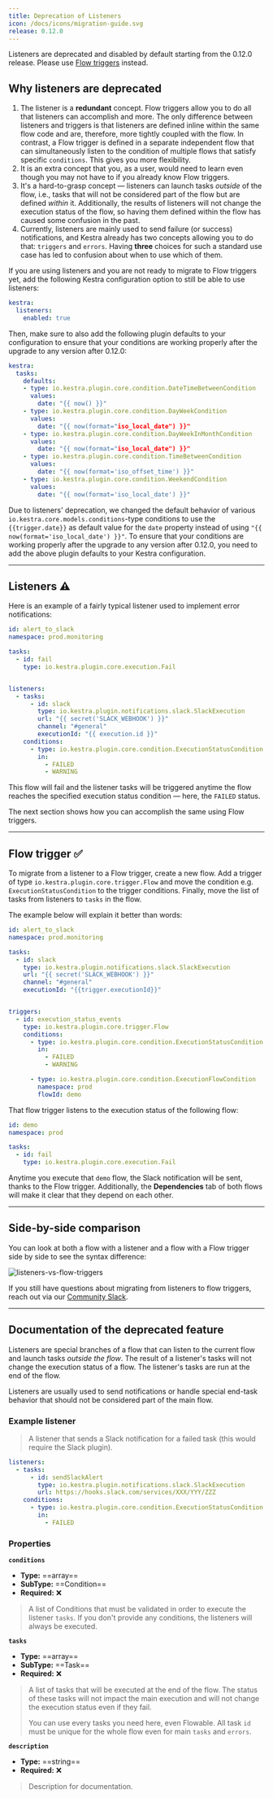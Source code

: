 ```yaml
---
title: Deprecation of Listeners
icon: /docs/icons/migration-guide.svg
release: 0.12.0
---
```


Listeners are deprecated and disabled by default starting from the 0.12.0 release. Please use [Flow triggers](../../04.workflow-components/07.triggers/02.flow-trigger.md) instead.

## Why listeners are deprecated

1. The listener is a **redundant** concept. Flow triggers allow you to do all that listeners can accomplish and more. The only difference between listeners and triggers is that listeners are defined inline within the same flow code and are, therefore, more tightly coupled with the flow. In contrast, a Flow trigger is defined in a separate independent flow that can simultaneously listen to the condition of multiple flows that satisfy specific `conditions`. This gives you more flexibility.
2. It is an extra concept that you, as a user, would need to learn even though you may not have to if you already know Flow triggers.
3. It's a hard-to-grasp concept — listeners can launch tasks *outside* of the flow, i.e., tasks that will not be considered part of the flow but are defined *within* it. Additionally, the results of listeners will not change the execution status of the flow, so having them defined within the flow has caused some confusion in the past.
4. Currently, listeners are mainly used to send failure (or success) notifications, and Kestra already has two concepts allowing you to do that: `triggers` and `errors`. Having **three** choices for such a standard use case has led to confusion about when to use which of them.

If you are using listeners and you are not ready to migrate to Flow triggers yet, add the following Kestra configuration option to still be able to use listeners:

```yaml
kestra:
  listeners:
    enabled: true
```

Then, make sure to also add the following plugin defaults to your configuration to ensure that your conditions are working properly after the upgrade to any version after 0.12.0:

```yaml
kestra:
  tasks:
    defaults:
    - type: io.kestra.plugin.core.condition.DateTimeBetweenCondition
      values:
        date: "{{ now() }}"
    - type: io.kestra.plugin.core.condition.DayWeekCondition
      values:
        date: "{{ now(format="iso_local_date") }}"
    - type: io.kestra.plugin.core.condition.DayWeekInMonthCondition
      values:
        date: "{{ now(format="iso_local_date") }}"
    - type: io.kestra.plugin.core.condition.TimeBetweenCondition
      values:
        date: "{{ now(format='iso_offset_time') }}"
    - type: io.kestra.plugin.core.condition.WeekendCondition
      values:
        date: "{{ now(format='iso_local_date') }}"
```

Due to listeners' deprecation, we changed the default behavior of various `io.kestra.core.models.conditions`-type conditions to use the `{{trigger.date}}` as default value for the `date` property instead of using `"{{ now(format='iso_local_date') }}"`. To ensure that your conditions are working properly after the upgrade to any version after 0.12.0, you need to add the above plugin defaults to your Kestra configuration.

---

## Listeners :warning:

Here is an example of a fairly typical listener used to implement error notifications:

```yaml
id: alert_to_slack
namespace: prod.monitoring

tasks:
  - id: fail
    type: io.kestra.plugin.core.execution.Fail


listeners:
  - tasks:
      - id: slack
        type: io.kestra.plugin.notifications.slack.SlackExecution
        url: "{{ secret('SLACK_WEBHOOK') }}"
        channel: "#general"
        executionId: "{{ execution.id }}"
    conditions:
      - type: io.kestra.plugin.core.condition.ExecutionStatusCondition
        in:
          - FAILED
          - WARNING
```

This flow will fail and the listener tasks will be triggered anytime the flow reaches the specified execution status condition — here, the `FAILED` status.

The next section shows how you can accomplish the same using Flow triggers.

---

## Flow trigger ✅

To migrate from a listener to a Flow trigger, create a new flow. Add a trigger of type `io.kestra.plugin.core.trigger.Flow` and move the condition e.g. `ExecutionStatusCondition` to the trigger conditions. Finally, move the list of tasks from listeners to `tasks` in the flow.

The example below will explain it better than words:

```yaml
id: alert_to_slack
namespace: prod.monitoring

tasks:
  - id: slack
    type: io.kestra.plugin.notifications.slack.SlackExecution
    url: "{{ secret('SLACK_WEBHOOK') }}"
    channel: "#general"
    executionId: "{{trigger.executionId}}"


triggers:
  - id: execution_status_events
    type: io.kestra.plugin.core.trigger.Flow
    conditions:
      - type: io.kestra.plugin.core.condition.ExecutionStatusCondition
        in:
          - FAILED
          - WARNING

      - type: io.kestra.plugin.core.condition.ExecutionFlowCondition
        namespace: prod
        flowId: demo
```

That flow trigger listens to the execution status of the following flow:

```yaml
id: demo
namespace: prod

tasks:
  - id: fail
    type: io.kestra.plugin.core.execution.Fail
```

Anytime you execute that `demo` flow, the Slack notification will be sent, thanks to the Flow trigger. Additionally, the **Dependencies** tab of both flows will make it clear that they depend on each other.

---

## Side-by-side comparison

You can look at both a flow with a listener and a flow with a Flow trigger side by side to see the syntax difference:

![listeners-vs-flow-triggers](/docs/migration-guide/listeners-vs-flow-triggers.png)

If you still have questions about migrating from listeners to flow triggers, reach out via our [Community Slack](/slack).

---

## Documentation of the deprecated feature

Listeners are special branches of a flow that can listen to the current flow and launch tasks *outside the flow*. The result of a listener's tasks will not change the execution status of a flow. The listener's tasks are run at the end of the flow.

Listeners are usually used to send notifications or handle special end-task behavior that should not be considered part of the main flow.

### Example listener

> A listener that sends a Slack notification for a failed task (this would require the Slack plugin).

```yaml
listeners:
  - tasks:
      - id: sendSlackAlert
        type: io.kestra.plugin.notifications.slack.SlackExecution
        url: https://hooks.slack.com/services/XXX/YYY/ZZZ
    conditions:
      - type: io.kestra.plugin.core.condition.ExecutionStatusCondition
        in:
          - FAILED
```

### Properties

**`conditions`**

* **Type:** ==array==
* **SubType:** ==Condition==
* **Required:** ❌

> A list of Conditions that must be validated in order to execute the listener `tasks`. If you don't provide any conditions, the listeners will always be executed.

**`tasks`**

* **Type:** ==array==
* **SubType:** ==Task==
* **Required:** ❌

> A list of tasks that will be executed at the end of the flow. The status of these tasks will not impact the main execution and will not change the execution status even if they fail.
>
> You can use every tasks you need here, even Flowable.
> All task `id` must be unique for the whole flow even for main `tasks` and `errors`.

**`description`**

* **Type:** ==string==
* **Required:** ❌

> Description for documentation.
